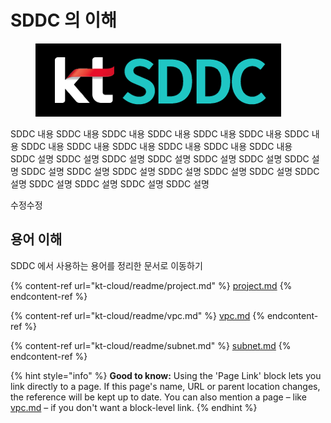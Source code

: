 # SDDC 의 이해

<figure><img src=".gitbook/assets/ktsddc.png" alt=""><figcaption></figcaption></figure>

SDDC 내용 SDDC 내용 SDDC 내용 SDDC 내용 SDDC 내용 SDDC 내용 SDDC 내용 SDDC 내용 SDDC 내용 SDDC 내용 SDDC 내용 SDDC 내용 SDDC 내용\
SDDC 설명 SDDC 설명 SDDC 설명 SDDC 설명 SDDC 설명 SDDC 설명 SDDC 설명 SDDC 설명 SDDC 설명 SDDC 설명 SDDC 설명 SDDC 설명 SDDC 설명 SDDC 설명 SDDC 설명 SDDC 설명 SDDC 설명 SDDC 설명

수정수정

## 용어 이해

SDDC 에서 사용하는 용어를 정리한 문서로 이동하기

{% content-ref url="kt-cloud/readme/project.md" %}
[project.md](kt-cloud/readme/project.md)
{% endcontent-ref %}

{% content-ref url="kt-cloud/readme/vpc.md" %}
[vpc.md](kt-cloud/readme/vpc.md)
{% endcontent-ref %}

{% content-ref url="kt-cloud/readme/subnet.md" %}
[subnet.md](kt-cloud/readme/subnet.md)
{% endcontent-ref %}

{% hint style="info" %}
**Good to know:** Using the 'Page Link' block lets you link directly to a page. If this page's name, URL or parent location changes, the reference will be kept up to date. You can also mention a page – like [vpc.md](kt-cloud/readme/vpc.md "mention") – if you don't want a block-level link.
{% endhint %}
